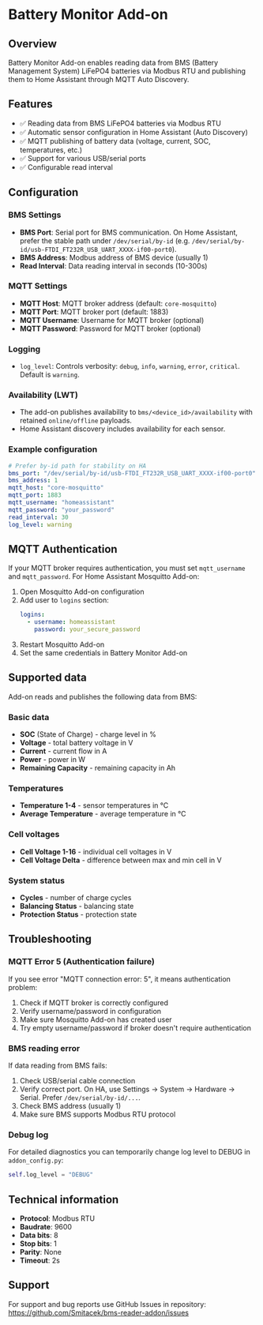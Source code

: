 # Battery Monitor Add-on

## Overview

Battery Monitor Add-on enables reading data from BMS (Battery Management System) LiFePO4 batteries via Modbus RTU and publishing them to Home Assistant through MQTT Auto Discovery.

## Features

- ✅ Reading data from BMS LiFePO4 batteries via Modbus RTU
- ✅ Automatic sensor configuration in Home Assistant (Auto Discovery)
- ✅ MQTT publishing of battery data (voltage, current, SOC, temperatures, etc.)
- ✅ Support for various USB/serial ports
- ✅ Configurable read interval

## Configuration

### BMS Settings

- **BMS Port**: Serial port for BMS communication. On Home Assistant, prefer the stable path under `/dev/serial/by-id` (e.g. `/dev/serial/by-id/usb-FTDI_FT232R_USB_UART_XXXX-if00-port0`).
- **BMS Address**: Modbus address of BMS device (usually 1)
- **Read Interval**: Data reading interval in seconds (10-300s)

### MQTT Settings

- **MQTT Host**: MQTT broker address (default: `core-mosquitto`)
- **MQTT Port**: MQTT broker port (default: 1883)
- **MQTT Username**: Username for MQTT broker (optional)
- **MQTT Password**: Password for MQTT broker (optional)

### Logging

- `log_level`: Controls verbosity: `debug`, `info`, `warning`, `error`, `critical`. Default is `warning`.

### Availability (LWT)

- The add-on publishes availability to `bms/<device_id>/availability` with retained `online/offline` payloads.
- Home Assistant discovery includes availability for each sensor.

### Example configuration

```yaml
# Prefer by-id path for stability on HA
bms_port: "/dev/serial/by-id/usb-FTDI_FT232R_USB_UART_XXXX-if00-port0"
bms_address: 1
mqtt_host: "core-mosquitto"
mqtt_port: 1883
mqtt_username: "homeassistant"
mqtt_password: "your_password"
read_interval: 30
log_level: warning
```

## MQTT Authentication

If your MQTT broker requires authentication, you must set `mqtt_username` and `mqtt_password`. For Home Assistant Mosquitto Add-on:

1. Open Mosquitto Add-on configuration
2. Add user to `logins` section:
   ```yaml
   logins:
     - username: homeassistant
       password: your_secure_password
   ```
3. Restart Mosquitto Add-on
4. Set the same credentials in Battery Monitor Add-on

## Supported data

Add-on reads and publishes the following data from BMS:

### Basic data
- **SOC** (State of Charge) - charge level in %
- **Voltage** - total battery voltage in V
- **Current** - current flow in A
- **Power** - power in W
- **Remaining Capacity** - remaining capacity in Ah

### Temperatures
- **Temperature 1-4** - sensor temperatures in °C
- **Average Temperature** - average temperature in °C

### Cell voltages
- **Cell Voltage 1-16** - individual cell voltages in V
- **Cell Voltage Delta** - difference between max and min cell in V

### System status
- **Cycles** - number of charge cycles
- **Balancing Status** - balancing state
- **Protection Status** - protection state

## Troubleshooting

### MQTT Error 5 (Authentication failure)

If you see error "MQTT connection error: 5", it means authentication problem:

1. Check if MQTT broker is correctly configured
2. Verify username/password in configuration
3. Make sure Mosquitto Add-on has created user
4. Try empty username/password if broker doesn't require authentication

### BMS reading error

If data reading from BMS fails:

1. Check USB/serial cable connection
2. Verify correct port. On HA, use Settings → System → Hardware → Serial. Prefer `/dev/serial/by-id/...`.
3. Check BMS address (usually 1)
4. Make sure BMS supports Modbus RTU protocol

### Debug log

For detailed diagnostics you can temporarily change log level to DEBUG in `addon_config.py`:

```python
self.log_level = "DEBUG"
```

## Technical information

- **Protocol**: Modbus RTU
- **Baudrate**: 9600
- **Data bits**: 8
- **Stop bits**: 1
- **Parity**: None
- **Timeout**: 2s

## Support

For support and bug reports use GitHub Issues in repository:
https://github.com/Smitacek/bms-reader-addon/issues
